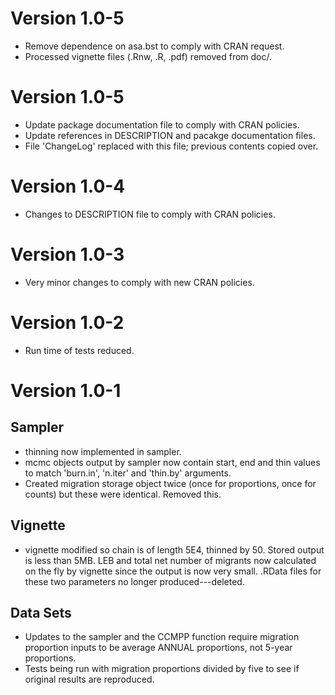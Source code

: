 Version 1.0-5
=============

* Remove dependence on asa.bst to comply with CRAN request.
* Processed vignette files (.Rnw, .R, .pdf) removed from doc/. 


Version 1.0-5
=============

* Update package documentation file to comply with CRAN policies.
* Update references in DESCRIPTION and pacakge documentation files.
* File 'ChangeLog' replaced with this file; previous contents copied over.

Version 1.0-4
=============

* Changes to DESCRIPTION file to comply with CRAN policies.

Version 1.0-3
=============

* Very minor changes to comply with new CRAN policies.

Version 1.0-2
=============

* Run time of tests reduced.

Version 1.0-1
=============

Sampler
-------

* thinning now implemented in sampler.
* mcmc objects output by sampler now contain start, end and thin values to match 'burn.in', 'n.iter' and 'thin.by' arguments.
* Created migration storage object twice (once for proportions, once for counts) but these were identical. Removed this.

Vignette
--------

* vignette modified so chain is of length 5E4, thinned by 50. Stored output is less than 5MB. LEB and total net number of migrants now calculated on the fly by vignette since the output is now very small. .RData files for these two parameters no longer produced---deleted.

Data Sets
---------

* Updates to the sampler and the CCMPP function require migration proportion inputs to be average ANNUAL proportions, not 5-year proportions.
* Tests being run with migration proportions divided by five to see if original results are reproduced.
